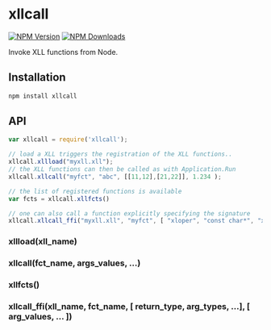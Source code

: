 # xllcall

[![NPM Version][npm-image]][npm-url]
[![NPM Downloads][downloads-image]][downloads-url]

Invoke XLL functions from Node.

## Installation

```sh
npm install xllcall
```

## API

```js
var xllcall = require('xllcall');

// load a XLL triggers the registration of the XLL functions.. 
xllcall.xllload("myxll.xll");
// the XLL functions can then be called as with Application.Run
xllcall.xllcall("myfct", "abc", [[11,12],[21,22]], 1.234 );

// the list of registered functions is available 
var fcts = xllcall.xllfcts()

// one can also call a function explicitly specifying the signature
xllcall.xllcall_ffi("myxll.xll", "myfct", [ "xloper", "const char*", "xloper", "double"], [ "abc", [[11 12],[21,22]], 1.234 ]);
```

### xllload(xll_name)

### xllcall(fct_name, args_values, ...)

### xllfcts()

### xllcall_ffi(xll_name, fct_name, [ return_type, arg_types, ...], [ arg_values, ... ])


[npm-image]: https://img.shields.io/npm/v/xllcall.svg
[npm-url]: https://npmjs.org/package/xllcall
[downloads-image]: https://img.shields.io/npm/dm/xllcall.svg
[downloads-url]: https://npmjs.org/package/xllcall
